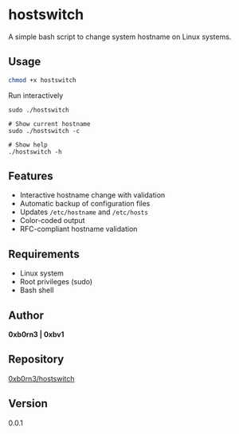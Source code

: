 # hostswitch

A simple bash script to change system hostname on Linux systems.

## Usage

```bash
chmod +x hostswitch
```
Run interactively
```
sudo ./hostswitch

# Show current hostname
sudo ./hostswitch -c

# Show help
./hostswitch -h
```

## Features

- Interactive hostname change with validation
- Automatic backup of configuration files
- Updates `/etc/hostname` and `/etc/hosts`
- Color-coded output
- RFC-compliant hostname validation

## Requirements

- Linux system
- Root privileges (sudo)
- Bash shell

## Author

**0xb0rn3 | 0xbv1**

## Repository

[0xb0rn3/hostswitch](https://github.com/0xb0rn3/hostswitch)

## Version

0.0.1
